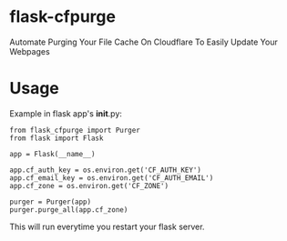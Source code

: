 # flask-cfpurge

Automate Purging Your File Cache On Cloudflare To Easily Update Your Webpages

# Usage

Example in flask app's __init__.py:
```
from flask_cfpurge import Purger
from flask import Flask

app = Flask(__name__)

app.cf_auth_key = os.environ.get('CF_AUTH_KEY')
app.cf_email_key = os.environ.get('CF_AUTH_EMAIL')
app.cf_zone = os.environ.get('CF_ZONE')

purger = Purger(app)
purger.purge_all(app.cf_zone)
```

This will run everytime you restart your flask server.